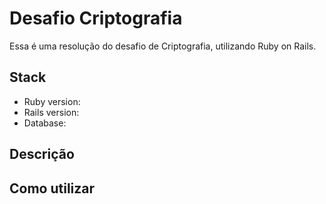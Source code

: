# Desafio Criptografia

Essa é uma resolução do desafio de Criptografia, utilizando Ruby on Rails.

## Stack 
 * Ruby version: 
 * Rails version: 
 * Database: 

## Descrição 


## Como utilizar 